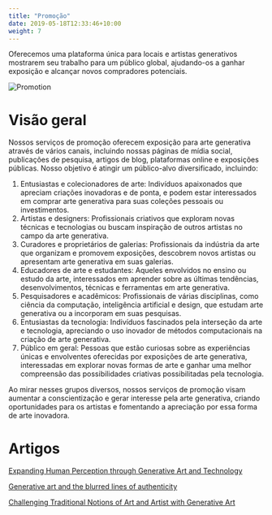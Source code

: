 ```yaml
---
title: "Promoção"
date: 2019-05-18T12:33:46+10:00
weight: 7
---
```


Oferecemos uma plataforma única para locais e artistas generativos mostrarem seu trabalho para um público global, ajudando-os a ganhar exposição e alcançar novos compradores potenciais.

![Promotion](/images/illustrations/promotion.png)

# Visão geral

Nossos serviços de promoção oferecem exposição para arte generativa através de vários canais, incluindo nossas páginas de mídia social, publicações de pesquisa, artigos de blog, plataformas online e exposições públicas. Nosso objetivo é atingir um público-alvo diversificado, incluindo:

1. Entusiastas e colecionadores de arte: Indivíduos apaixonados que apreciam criações inovadoras e de ponta, e podem estar interessados em comprar arte generativa para suas coleções pessoais ou investimentos.
2. Artistas e designers: Profissionais criativos que exploram novas técnicas e tecnologias ou buscam inspiração de outros artistas no campo da arte generativa.
3. Curadores e proprietários de galerias: Profissionais da indústria da arte que organizam e promovem exposições, descobrem novos artistas ou apresentam arte generativa em suas galerias.
4. Educadores de arte e estudantes: Aqueles envolvidos no ensino ou estudo da arte, interessados em aprender sobre as últimas tendências, desenvolvimentos, técnicas e ferramentas em arte generativa.
5. Pesquisadores e acadêmicos: Profissionais de várias disciplinas, como ciência da computação, inteligência artificial e design, que estudam arte generativa ou a incorporam em suas pesquisas.
6. Entusiastas da tecnologia: Indivíduos fascinados pela interseção da arte e tecnologia, apreciando o uso inovador de métodos computacionais na criação de arte generativa.
7. Público em geral: Pessoas que estão curiosas sobre as experiências únicas e envolventes oferecidas por exposições de arte generativa, interessadas em explorar novas formas de arte e ganhar uma melhor compreensão das possibilidades criativas possibilitadas pela tecnologia.

Ao mirar nesses grupos diversos, nossos serviços de promoção visam aumentar a conscientização e gerar interesse pela arte generativa, criando oportunidades para os artistas e fomentando a apreciação por essa forma de arte inovadora.

# Artigos

[Expanding Human Perception through Generative Art and Technology](https://medium.com/generatedart/expanding-human-perception-through-generative-art-and-technology-dd0338f9787d)

[Generative art and the blurred lines of authenticity](https://medium.com/generatedart/generative-art-and-the-blurred-lines-of-authenticity-80d5417d8c03)

[Challenging Traditional Notions of Art and Artist with Generative Art](https://medium.com/generatedart/challenging-traditional-notions-of-art-and-artist-with-generative-art-193811e3d406)


